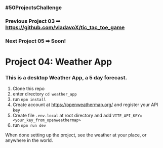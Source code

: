 ### #50ProjectsChallenge

### Previous Project 03 ➡ https://github.com/vladavoX/tic_tac_toe_game<br />
### Next Project 05 ➡ Soon!

# Project 04: Weather App

### This is a desktop Weather App, a 5 day forecast.

1. Clone this repo
2. enter directory `cd weather_app`
3. run `npm install`
4. Create account at https://openweathermap.org/ and register your API key
5. Create file `.env.local` at root directory and add `VITE_API_KEY=<your_key_from_openweathermap>`
6. run `npm run dev`

When done setting up the project, see the weather at your place, or anywhere in the world.
